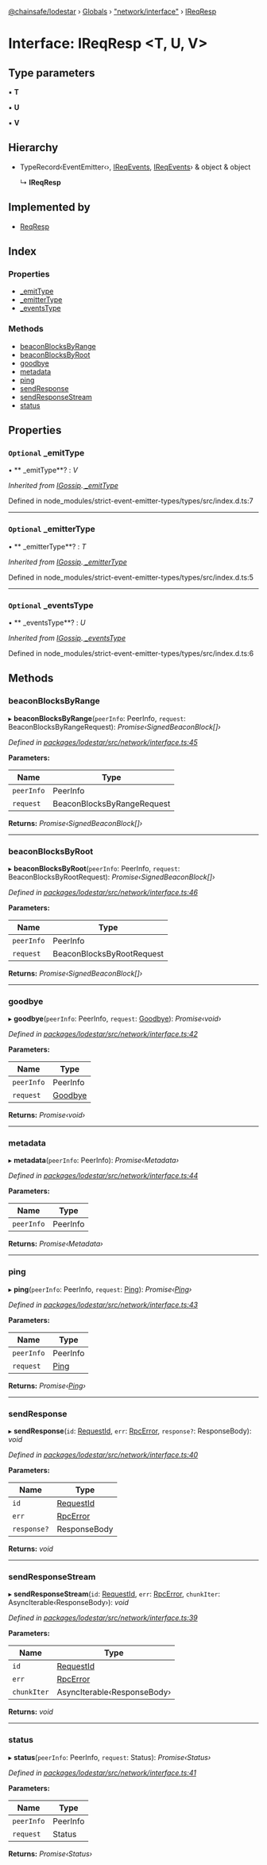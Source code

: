 [@chainsafe/lodestar](../README.md) › [Globals](../globals.md) › ["network/interface"](../modules/_network_interface_.md) › [IReqResp](_network_interface_.ireqresp.md)

# Interface: IReqResp <**T, U, V**>

## Type parameters

▪ **T**

▪ **U**

▪ **V**

## Hierarchy

* TypeRecord‹EventEmitter‹›, [IReqEvents](_network_interface_.ireqevents.md), [IReqEvents](_network_interface_.ireqevents.md)› & object & object

  ↳ **IReqResp**

## Implemented by

* [ReqResp](../classes/_network_reqresp_.reqresp.md)

## Index

### Properties

* [ _emitType](_network_interface_.ireqresp.md#optional--_emittype)
* [ _emitterType](_network_interface_.ireqresp.md#optional--_emittertype)
* [ _eventsType](_network_interface_.ireqresp.md#optional--_eventstype)

### Methods

* [beaconBlocksByRange](_network_interface_.ireqresp.md#beaconblocksbyrange)
* [beaconBlocksByRoot](_network_interface_.ireqresp.md#beaconblocksbyroot)
* [goodbye](_network_interface_.ireqresp.md#goodbye)
* [metadata](_network_interface_.ireqresp.md#metadata)
* [ping](_network_interface_.ireqresp.md#ping)
* [sendResponse](_network_interface_.ireqresp.md#sendresponse)
* [sendResponseStream](_network_interface_.ireqresp.md#sendresponsestream)
* [status](_network_interface_.ireqresp.md#status)

## Properties

### `Optional`  _emitType

• ** _emitType**? : *V*

*Inherited from [IGossip](_network_gossip_interface_.igossip.md).[ _emitType](_network_gossip_interface_.igossip.md#optional--_emittype)*

Defined in node_modules/strict-event-emitter-types/types/src/index.d.ts:7

___

### `Optional`  _emitterType

• ** _emitterType**? : *T*

*Inherited from [IGossip](_network_gossip_interface_.igossip.md).[ _emitterType](_network_gossip_interface_.igossip.md#optional--_emittertype)*

Defined in node_modules/strict-event-emitter-types/types/src/index.d.ts:5

___

### `Optional`  _eventsType

• ** _eventsType**? : *U*

*Inherited from [IGossip](_network_gossip_interface_.igossip.md).[ _eventsType](_network_gossip_interface_.igossip.md#optional--_eventstype)*

Defined in node_modules/strict-event-emitter-types/types/src/index.d.ts:6

## Methods

###  beaconBlocksByRange

▸ **beaconBlocksByRange**(`peerInfo`: PeerInfo, `request`: BeaconBlocksByRangeRequest): *Promise‹SignedBeaconBlock[]›*

*Defined in [packages/lodestar/src/network/interface.ts:45](https://github.com/ChainSafe/lodestar/blob/176e51ae9/packages/lodestar/src/network/interface.ts#L45)*

**Parameters:**

Name | Type |
------ | ------ |
`peerInfo` | PeerInfo |
`request` | BeaconBlocksByRangeRequest |

**Returns:** *Promise‹SignedBeaconBlock[]›*

___

###  beaconBlocksByRoot

▸ **beaconBlocksByRoot**(`peerInfo`: PeerInfo, `request`: BeaconBlocksByRootRequest): *Promise‹SignedBeaconBlock[]›*

*Defined in [packages/lodestar/src/network/interface.ts:46](https://github.com/ChainSafe/lodestar/blob/176e51ae9/packages/lodestar/src/network/interface.ts#L46)*

**Parameters:**

Name | Type |
------ | ------ |
`peerInfo` | PeerInfo |
`request` | BeaconBlocksByRootRequest |

**Returns:** *Promise‹SignedBeaconBlock[]›*

___

###  goodbye

▸ **goodbye**(`peerInfo`: PeerInfo, `request`: [Goodbye](../enums/_constants_network_.method.md#goodbye)): *Promise‹void›*

*Defined in [packages/lodestar/src/network/interface.ts:42](https://github.com/ChainSafe/lodestar/blob/176e51ae9/packages/lodestar/src/network/interface.ts#L42)*

**Parameters:**

Name | Type |
------ | ------ |
`peerInfo` | PeerInfo |
`request` | [Goodbye](../enums/_constants_network_.method.md#goodbye) |

**Returns:** *Promise‹void›*

___

###  metadata

▸ **metadata**(`peerInfo`: PeerInfo): *Promise‹Metadata›*

*Defined in [packages/lodestar/src/network/interface.ts:44](https://github.com/ChainSafe/lodestar/blob/176e51ae9/packages/lodestar/src/network/interface.ts#L44)*

**Parameters:**

Name | Type |
------ | ------ |
`peerInfo` | PeerInfo |

**Returns:** *Promise‹Metadata›*

___

###  ping

▸ **ping**(`peerInfo`: PeerInfo, `request`: [Ping](../enums/_constants_network_.method.md#ping)): *Promise‹[Ping](../enums/_constants_network_.method.md#ping)›*

*Defined in [packages/lodestar/src/network/interface.ts:43](https://github.com/ChainSafe/lodestar/blob/176e51ae9/packages/lodestar/src/network/interface.ts#L43)*

**Parameters:**

Name | Type |
------ | ------ |
`peerInfo` | PeerInfo |
`request` | [Ping](../enums/_constants_network_.method.md#ping) |

**Returns:** *Promise‹[Ping](../enums/_constants_network_.method.md#ping)›*

___

###  sendResponse

▸ **sendResponse**(`id`: [RequestId](../modules/_constants_network_.md#requestid), `err`: [RpcError](../classes/_network_error_.rpcerror.md), `response?`: ResponseBody): *void*

*Defined in [packages/lodestar/src/network/interface.ts:40](https://github.com/ChainSafe/lodestar/blob/176e51ae9/packages/lodestar/src/network/interface.ts#L40)*

**Parameters:**

Name | Type |
------ | ------ |
`id` | [RequestId](../modules/_constants_network_.md#requestid) |
`err` | [RpcError](../classes/_network_error_.rpcerror.md) |
`response?` | ResponseBody |

**Returns:** *void*

___

###  sendResponseStream

▸ **sendResponseStream**(`id`: [RequestId](../modules/_constants_network_.md#requestid), `err`: [RpcError](../classes/_network_error_.rpcerror.md), `chunkIter`: AsyncIterable‹ResponseBody›): *void*

*Defined in [packages/lodestar/src/network/interface.ts:39](https://github.com/ChainSafe/lodestar/blob/176e51ae9/packages/lodestar/src/network/interface.ts#L39)*

**Parameters:**

Name | Type |
------ | ------ |
`id` | [RequestId](../modules/_constants_network_.md#requestid) |
`err` | [RpcError](../classes/_network_error_.rpcerror.md) |
`chunkIter` | AsyncIterable‹ResponseBody› |

**Returns:** *void*

___

###  status

▸ **status**(`peerInfo`: PeerInfo, `request`: Status): *Promise‹Status›*

*Defined in [packages/lodestar/src/network/interface.ts:41](https://github.com/ChainSafe/lodestar/blob/176e51ae9/packages/lodestar/src/network/interface.ts#L41)*

**Parameters:**

Name | Type |
------ | ------ |
`peerInfo` | PeerInfo |
`request` | Status |

**Returns:** *Promise‹Status›*
